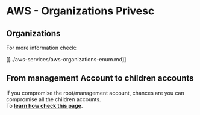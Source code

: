 # AWS - Organizations Privesc

## Organizations

For more information check:

[[../aws-services/aws-organizations-enum.md]]

## From management Account to children accounts

If you compromise the root/management account, chances are you can compromise all the children accounts.\
To [**learn how check this page**](../index.html#compromising-the-organization).

